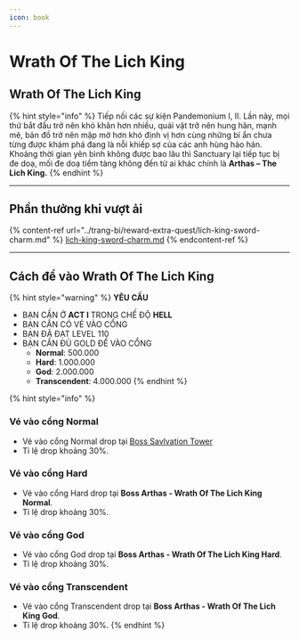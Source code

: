 ```yaml
---
icon: book
---
```


# Wrath Of The Lich King

## Wrath Of The Lich King

{% hint style="info" %}
Tiếp nối các sự kiện Pandemonium I, II. Lần này, mọi thứ bắt đầu trở nên khó khăn hơn nhiều, quái vật trở nên hung hãn, mạnh mẽ, bản đồ trở nên mập mờ hơn khó định vị hơn cùng những bí ẩn chưa từng được khám phá đang là nỗi khiếp sợ của các anh hùng hảo hán. Khoảng thời gian yên bình không được bao lâu thì Sanctuary lại tiếp tục bị đe doạ, mối đe doạ tiềm tàng không đến từ ai khác chính là **Arthas – The Lich King.**
{% endhint %}

***



## Phần thưởng khi vượt ải

{% content-ref url="../trang-bi/reward-extra-quest/lich-king-sword-charm.md" %}
[lich-king-sword-charm.md](../trang-bi/reward-extra-quest/lich-king-sword-charm.md)
{% endcontent-ref %}

***



## **Cách để vào** Wrath Of The Lich King <a href="#salva2" id="salva2"></a>

{% hint style="warning" %}
**YÊU CẦU**

* BẠN CẦN Ở **ACT I** TRONG CHẾ ĐỘ **HELL**
* BẠN CẦN CÓ VÉ VÀO CỔNG
* BẠN ĐÃ ĐẠT LEVEL 110
* BẠN CẦN ĐỦ GOLD ĐỂ VÀO CỔNG&#x20;
  * **Normal**: 500.000
  * **Hard**: 1.000.000
  * **God**: 2.000.000
  * **Transcendent**: 4.000.000
{% endhint %}

{% hint style="info" %}
### Vé vào cổng Normal&#x20;

* Vé vào cổng Normal drop tại [Boss Savlvation Tower](salvation-tower.md)
* Tỉ lệ drop khoảng 30%.

### Vé vào cổng Hard

* Vé vào cổng Hard drop tại **Boss Arthas - Wrath Of The Lich King Normal**.
* Tỉ lệ drop khoảng 30%.

### Vé vào cổng God

* Vé vào cổng God drop tại **Boss Arthas - Wrath Of The Lich King Hard**.
* Tỉ lệ drop khoảng 30%.

### Vé vào cổng Transcendent

* Vé vào cổng Transcendent drop tại **Boss Arthas - Wrath Of The Lich King God**.
* Tỉ lệ drop khoảng 30%.
{% endhint %}

